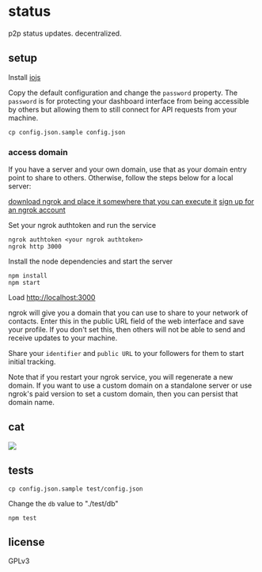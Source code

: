 # status

p2p status updates. decentralized.

## setup

Install [iojs](https://iojs.org)

Copy the default configuration and change the `password` property. The `password` is for protecting your dashboard interface from being accessible by others but allowing them to still connect for API requests from your machine.

    cp config.json.sample config.json

### access domain

If you have a server and your own domain, use that as your domain entry point to share to others. Otherwise, follow the steps below for a local server:

[download ngrok and place it somewhere that you can execute it](https://ngrok.com/download)
[sign up for an ngrok account](https://dashboard.ngrok.com/user/signup)

Set your ngrok authtoken and run the service

    ngrok authtoken <your ngrok authtoken>
    ngrok http 3000

Install the node dependencies and start the server

    npm install
    npm start

Load [http://localhost:3000](http://localhost:3000)

ngrok will give you a domain that you can use to share to your network of contacts. Enter this in the public URL field of the web interface and save your profile. If you don't set this, then others will not be able to send and receive updates to your machine.

Share your `identifier` and `public URL` to your followers for them to start initial tracking.

Note that if you restart your ngrok service, you will regenerate a new domain. If you want to use a custom domain on a standalone server or use ngrok's paid version to set a custom domain, then you can persist that domain name.

## cat
![](https://dl.dropboxusercontent.com/u/37968874/gifs/cat-typing-hacking-keyboard-computer.gif)

## tests

    cp config.json.sample test/config.json

Change the `db` value to "./test/db"

    npm test

## license

GPLv3
